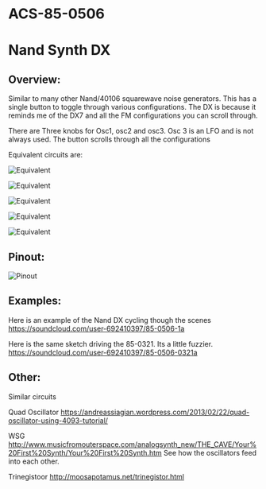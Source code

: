 # ACS-85-0506
Nand Synth DX
==============

## Overview:

Similar to many other Nand/40106 squarewave noise generators.  This has a single button to toggle through various
configurations.  The DX is because it reminds me of the DX7 and all the FM configurations you can scroll through.

There are Three knobs for Osc1, osc2 and osc3.  Osc 3 is an LFO and is not always used.
The button scrolls through all the configurations

Equivalent circuits are:

![Equivalent](https://github.com/robstave/ArduinoComponentSketches/blob/master/ACS-85%20ATTiny85%20sketches/ACS-85-0506/images/ACS-85-0506-1.png)

![Equivalent](https://github.com/robstave/ArduinoComponentSketches/blob/master/ACS-85%20ATTiny85%20sketches/ACS-85-0506/images/ACS-85-0506-2.png)

![Equivalent](https://github.com/robstave/ArduinoComponentSketches/blob/master/ACS-85%20ATTiny85%20sketches/ACS-85-0506/images/ACS-85-0506-3.png)

![Equivalent](https://github.com/robstave/ArduinoComponentSketches/blob/master/ACS-85%20ATTiny85%20sketches/ACS-85-0506/images/ACS-85-0506-4.png)

![Equivalent](https://github.com/robstave/ArduinoComponentSketches/blob/master/ACS-85%20ATTiny85%20sketches/ACS-85-0506/images/ACS-85-0506-5.png)
 
## Pinout:
![Pinout](https://github.com/robstave/ArduinoComponentSketches/blob/master/ACS-85%20ATTiny85%20sketches/ACS-85-0506/images/ACS-85-0506.png)


## Examples:

Here is an example of the Nand DX cycling though the scenes
https://soundcloud.com/user-692410397/85-0506-1a

Here is the same sketch driving the 85-0321.  Its a little fuzzier.
https://soundcloud.com/user-692410397/85-0506-0321a

## Other:

Similar circuits

Quad Oscillator
https://andreassiagian.wordpress.com/2013/02/22/quad-oscillator-using-4093-tutorial/

WSG
http://www.musicfromouterspace.com/analogsynth_new/THE_CAVE/Your%20First%20Synth/Your%20First%20Synth.htm
See how the oscillators feed into each other.

Trinegistoor
http://moosapotamus.net/trinegistor.html
